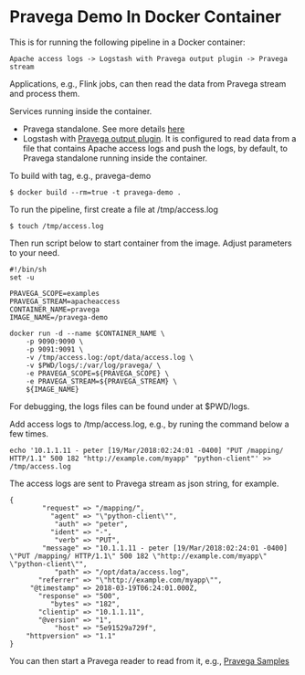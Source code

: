 # Pravega Demo In Docker Container

This is for running the following pipeline in a Docker container:
```
Apache access logs -> Logstash with Pravega output plugin -> Pravega stream
```

Applications, e.g., Flink jobs, can then read the data from Pravega stream and process them. 

Services running inside the container.
- Pravega standalone. See more details [here](http://pravega.io/docs/latest/getting-started/)
- Logstash with [Pravega output plugin](https://github.com/pravega/logstash-output-pravega). It is configured to read data from a file that contains Apache access logs and push the logs, by default, to Pravega standalone running inside the container. 

To build with tag, e.g., pravega-demo
```
$ docker build --rm=true -t pravega-demo .
```
To run the pipeline, first create a file at /tmp/access.log
```
$ touch /tmp/access.log
```

Then run script below to start container from the image. Adjust parameters to your need.
```
#!/bin/sh
set -u

PRAVEGA_SCOPE=examples
PRAVEGA_STREAM=apacheaccess
CONTAINER_NAME=pravega
IMAGE_NAME=/pravega-demo

docker run -d --name $CONTAINER_NAME \
    -p 9090:9090 \
    -p 9091:9091 \
    -v /tmp/access.log:/opt/data/access.log \
    -v $PWD/logs/:/var/log/pravega/ \
    -e PRAVEGA_SCOPE=${PRAVEGA_SCOPE} \
    -e PRAVEGA_STREAM=${PRAVEGA_STREAM} \
    ${IMAGE_NAME} 
```
For debugging, the logs files can be found under at $PWD/logs.

Add access logs to /tmp/access.log, e.g., by runing the command below a few times.
```
echo '10.1.1.11 - peter [19/Mar/2018:02:24:01 -0400] "PUT /mapping/ HTTP/1.1" 500 182 "http://example.com/myapp" "python-client"' >> /tmp/access.log
```

The access logs are sent to Pravega stream as json string, for example.
```
{
        "request" => "/mapping/",
          "agent" => "\"python-client\"",
           "auth" => "peter",
          "ident" => "-",
           "verb" => "PUT",
        "message" => "10.1.1.11 - peter [19/Mar/2018:02:24:01 -0400] \"PUT /mapping/ HTTP/1.1\" 500 182 \"http://example.com/myapp\" \"python-client\"",
           "path" => "/opt/data/access.log",
       "referrer" => "\"http://example.com/myapp\"",
     "@timestamp" => 2018-03-19T06:24:01.000Z,
       "response" => "500",
          "bytes" => "182",
       "clientip" => "10.1.1.11",
       "@version" => "1",
           "host" => "5e91529a729f",
    "httpversion" => "1.1"
}
```

You can then start a Pravega reader to read from it, e.g., [Pravega Samples](https://github.com/pravega/pravega-samples)
